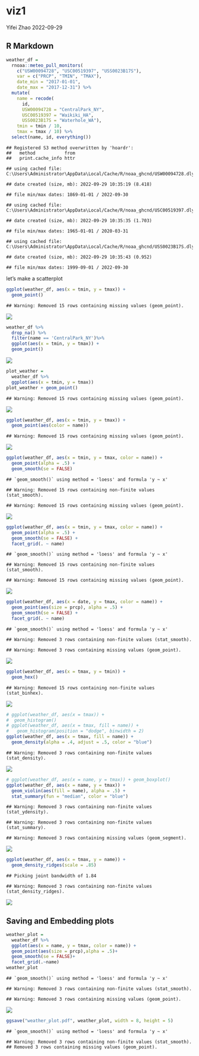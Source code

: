 viz1
================
Yifei Zhao
2022-09-29

## R Markdown

``` r
weather_df = 
  rnoaa::meteo_pull_monitors(
    c("USW00094728", "USC00519397", "USS0023B17S"),
    var = c("PRCP", "TMIN", "TMAX"), 
    date_min = "2017-01-01",
    date_max = "2017-12-31") %>%
  mutate(
    name = recode(
      id, 
      USW00094728 = "CentralPark_NY", 
      USC00519397 = "Waikiki_HA",
      USS0023B17S = "Waterhole_WA"),
    tmin = tmin / 10,
    tmax = tmax / 10) %>%
  select(name, id, everything())
```

    ## Registered S3 method overwritten by 'hoardr':
    ##   method           from
    ##   print.cache_info httr

    ## using cached file: C:\Users\Administrator\AppData\Local/Cache/R/noaa_ghcnd/USW00094728.dly

    ## date created (size, mb): 2022-09-29 10:35:19 (8.418)

    ## file min/max dates: 1869-01-01 / 2022-09-30

    ## using cached file: C:\Users\Administrator\AppData\Local/Cache/R/noaa_ghcnd/USC00519397.dly

    ## date created (size, mb): 2022-09-29 10:35:35 (1.703)

    ## file min/max dates: 1965-01-01 / 2020-03-31

    ## using cached file: C:\Users\Administrator\AppData\Local/Cache/R/noaa_ghcnd/USS0023B17S.dly

    ## date created (size, mb): 2022-09-29 10:35:43 (0.952)

    ## file min/max dates: 1999-09-01 / 2022-09-30

let’s make a scatterplot

``` r
ggplot(weather_df, aes(x = tmin, y = tmax)) + 
  geom_point()
```

    ## Warning: Removed 15 rows containing missing values (geom_point).

![](visdata_files/figure-gfm/unnamed-chunk-2-1.png)<!-- -->

``` r
weather_df %>%
  drop_na() %>%
  filter(name == 'CentralPark_NY')%>%
  ggplot(aes(x = tmin, y = tmax)) + 
  geom_point()
```

![](visdata_files/figure-gfm/unnamed-chunk-3-1.png)<!-- -->

``` r
plot_weather = 
  weather_df %>%
  ggplot(aes(x = tmin, y = tmax)) 
plot_weather + geom_point()
```

    ## Warning: Removed 15 rows containing missing values (geom_point).

![](visdata_files/figure-gfm/unnamed-chunk-4-1.png)<!-- -->

``` r
ggplot(weather_df, aes(x = tmin, y = tmax)) + 
  geom_point(aes(color = name))
```

    ## Warning: Removed 15 rows containing missing values (geom_point).

![](visdata_files/figure-gfm/unnamed-chunk-5-1.png)<!-- -->

``` r
ggplot(weather_df, aes(x = tmin, y = tmax, color = name)) + 
  geom_point(alpha = .5) +
  geom_smooth(se = FALSE)
```

    ## `geom_smooth()` using method = 'loess' and formula 'y ~ x'

    ## Warning: Removed 15 rows containing non-finite values (stat_smooth).

    ## Warning: Removed 15 rows containing missing values (geom_point).

![](visdata_files/figure-gfm/unnamed-chunk-6-1.png)<!-- -->

``` r
ggplot(weather_df, aes(x = tmin, y = tmax, color = name)) + 
  geom_point(alpha = .5) +
  geom_smooth(se = FALSE) + 
  facet_grid(. ~ name)
```

    ## `geom_smooth()` using method = 'loess' and formula 'y ~ x'

    ## Warning: Removed 15 rows containing non-finite values (stat_smooth).

    ## Warning: Removed 15 rows containing missing values (geom_point).

![](visdata_files/figure-gfm/unnamed-chunk-7-1.png)<!-- -->

``` r
ggplot(weather_df, aes(x = date, y = tmax, color = name)) + 
  geom_point(aes(size = prcp), alpha = .5) +
  geom_smooth(se = FALSE) + 
  facet_grid(. ~ name)
```

    ## `geom_smooth()` using method = 'loess' and formula 'y ~ x'

    ## Warning: Removed 3 rows containing non-finite values (stat_smooth).

    ## Warning: Removed 3 rows containing missing values (geom_point).

![](visdata_files/figure-gfm/unnamed-chunk-8-1.png)<!-- -->

``` r
ggplot(weather_df, aes(x = tmax, y = tmin)) + 
  geom_hex()
```

    ## Warning: Removed 15 rows containing non-finite values (stat_binhex).

![](visdata_files/figure-gfm/unnamed-chunk-9-1.png)<!-- -->

``` r
# ggplot(weather_df, aes(x = tmax)) +
#  geom_histogram()
# ggplot(weather_df, aes(x = tmax, fill = name)) + 
#   geom_histogram(position = "dodge", binwidth = 2)
ggplot(weather_df, aes(x = tmax, fill = name)) + 
  geom_density(alpha = .4, adjust = .5, color = "blue")
```

    ## Warning: Removed 3 rows containing non-finite values (stat_density).

![](visdata_files/figure-gfm/unnamed-chunk-10-1.png)<!-- -->

``` r
# ggplot(weather_df, aes(x = name, y = tmax)) + geom_boxplot()
ggplot(weather_df, aes(x = name, y = tmax)) + 
  geom_violin(aes(fill = name), alpha = .5) + 
  stat_summary(fun = "median", color = "blue")
```

    ## Warning: Removed 3 rows containing non-finite values (stat_ydensity).

    ## Warning: Removed 3 rows containing non-finite values (stat_summary).

    ## Warning: Removed 3 rows containing missing values (geom_segment).

![](visdata_files/figure-gfm/unnamed-chunk-11-1.png)<!-- -->

``` r
ggplot(weather_df, aes(x = tmax, y = name)) + 
  geom_density_ridges(scale = .85)
```

    ## Picking joint bandwidth of 1.84

    ## Warning: Removed 3 rows containing non-finite values (stat_density_ridges).

![](visdata_files/figure-gfm/unnamed-chunk-12-1.png)<!-- -->

## Saving and Embedding plots

``` r
weather_plot = 
  weather_df %>%
  ggplot(aes(x = name, y = tmax, color = name)) +
  geom_point(aes(size = prcp),alpha = .5)+
  geom_smooth(se = FALSE)+
  facet_grid(.~name)
weather_plot
```

    ## `geom_smooth()` using method = 'loess' and formula 'y ~ x'

    ## Warning: Removed 3 rows containing non-finite values (stat_smooth).

    ## Warning: Removed 3 rows containing missing values (geom_point).

![](visdata_files/figure-gfm/unnamed-chunk-13-1.png)<!-- -->

``` r
ggsave("weather_plot.pdf", weather_plot, width = 8, height = 5)
```

    ## `geom_smooth()` using method = 'loess' and formula 'y ~ x'

    ## Warning: Removed 3 rows containing non-finite values (stat_smooth).
    ## Removed 3 rows containing missing values (geom_point).
